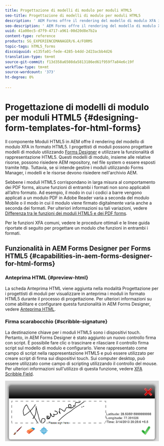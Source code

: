 ```yaml
---
title: Progettazione di modelli di modulo per moduli HTML5
seo-title: Progettazione di modelli di modulo per moduli HTML5
description: ' AEM Forms offre il rendering del modello di modulo XFA in formato HTML5. I progettisti di moduli possono progettare i modelli di modulo utilizzando Designer e utilizzare la funzionalità di rappresentazione HTML5. '
seo-description: ' AEM Forms offre il rendering del modello di modulo XFA in formato HTML5. I progettisti di moduli possono progettare i modelli di modulo utilizzando Designer e utilizzare la funzionalità di rappresentazione HTML5. '
uuid: 41a00ec5-d7f9-4717-a961-00d20d8e7b2a
content-type: reference
products: SG_EXPERIENCEMANAGER/6.4/FORMS
topic-tags: hTML5_forms
discoiquuid: e135fa01-fede-4285-b4dd-2d23acbb4d26
translation-type: tm+mt
source-git-commit: f13d358a6508da5813186ed61f959f7a84e6c19f
workflow-type: tm+mt
source-wordcount: '373'
ht-degree: 0%

---
```



# Progettazione di modelli di modulo per moduli HTML5 {#designing-form-templates-for-html-forms}

Il componente Moduli HTML5 in AEM offre il rendering del modello di modulo XFA in formato HTML5. I progettisti di moduli possono progettare modelli di modulo utilizzando [Forms Designer](https://www.adobe.com/go/learn_aemforms_designer_63) e utilizzare la funzionalità di rappresentazione HTML5. Questi modelli di modulo, insieme alle relative risorse, possono risiedere AEM repository, nel file system o essere esposti tramite http. Tuttavia, se si intende gestire i moduli utilizzando Forms Manager, i modelli e le risorse devono risiedere nell&#39;archivio AEM.

Sebbene i moduli HTML5 corrispondano in larga misura al comportamento dei PDF forms, alcune funzioni di entrambi i formati non sono applicabili all’altro formato. Ad esempio, il modo in cui i codici a barre vengono applicati a un modulo PDF in  Adobe Reader varia a seconda del modulo Mobile o il modo in cui il modulo viene firmato digitalmente varia anche a seconda dei formati. Per ulteriori informazioni su tali variazioni, vedere [Differenza tra le funzioni dei moduli HTML5 e dei PDF forms](/help/forms/using/feature-differentiation-html5-forms-pdf-forms.md).

Per le funzioni XFA comuni, vedere le procedure ottimali e le linee guida riportate di seguito per progettare un modulo che funzioni in entrambi i formati.

## Funzionalità in  AEM Forms Designer per Forms HTML5 {#capabilities-in-aem-forms-designer-for-html-forms}

### Anteprima HTML {#preview-html}

La scheda Anteprima HTML viene aggiunta nella modalità Progettazione per i progettisti di moduli per visualizzare in anteprima i moduli in formato HTML5 durante il processo di progettazione. Per ulteriori informazioni su come abilitare e configurare questa funzionalità in  AEM Forms Designer, vedere [Anteprima HTML](/help/forms/using/preview-xdp-forms-html.md).

### Firma scarabocchio {#scribble-signature}

La destinazione chiave per i moduli HTML5 sono i dispositivi touch. Pertanto, in  AEM Forms Designer è stato aggiunto un nuovo controllo firma con script. È possibile fare clic o trascinare e rilasciare il controllo firma script sul modello di modulo e configurarlo. Viene rappresentato come campo di script nella rappresentazione HTML5 e può essere utilizzato per creare script di firma sui dispositivi touch. Sui computer desktop, può essere utilizzato come campo di scripting utilizzando il controllo del mouse. Per ulteriori informazioni sull&#39;utilizzo di questa funzione, vedere [XFA Scribble Field](/help/forms/using/scribble-signature.md).

![4](assets/4.png)

